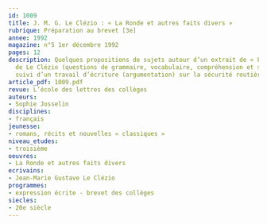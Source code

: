 ```yaml
---
id: 1009
title: J. M. G. Le Clézio : « La Ronde et autres faits divers » 
rubrique: Préparation au brevet [3e]
annee: 1992
magazine: n°5 1er décembre 1992
pages: 12
description: Quelques propositions de sujets autour d’un extrait de « La Ronde »,
  de Le Clézio (questions de grammaire, vocabulaire, compréhension et sujet d’imagination),
  suivi d’un travail d’écriture (argumentation) sur la sécurité routière…
article_pdf: 1009.pdf
revue: L’école des lettres des collèges
auteurs:
- Sophie Josselin
disciplines:
- français
jeunesse:
- romans, récits et nouvelles « classiques »
niveau_etudes:
- troisième
oeuvres:
- La Ronde et autres faits divers
ecrivains:
- Jean-Marie Gustave Le Clézio
programmes:
- expression écrite - brevet des collèges
siecles:
- 20e siècle
---
```

